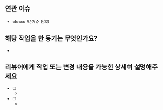 ## 연관 이슈
- closes #*(이슈 번호)*

## 해당 작업을 한 동기는 무엇인가요?
-

## 리뷰어에게 작업 또는 변경 내용을 가능한 상세히 설명해주세요
- [ ] 
  - 
- [ ] 
  - 
